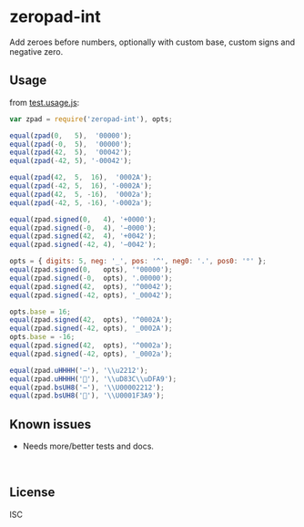 ﻿
<!--#echo json="package.json" key="name" underline="=" -->
zeropad-int
===========
<!--/#echo -->

<!--#echo json="package.json" key="description" -->
Add zeroes before numbers, optionally with custom base, custom signs and
negative zero.
<!--/#echo -->


Usage
-----

from [test.usage.js](test.usage.js):

<!--#include file="test.usage.js" start="  //#u" stop="  //#r"
  outdent="  " code="javascript" -->
<!--#verbatim lncnt="36" -->
```javascript
var zpad = require('zeropad-int'), opts;

equal(zpad(0,   5),  '00000');
equal(zpad(-0,  5),  '00000');
equal(zpad(42,  5),  '00042');
equal(zpad(-42, 5), '-00042');

equal(zpad(42,  5,  16),  '0002A');
equal(zpad(-42, 5,  16), '-0002A');
equal(zpad(42,  5, -16),  '0002a');
equal(zpad(-42, 5, -16), '-0002a');

equal(zpad.signed(0,   4), '+0000');
equal(zpad.signed(-0,  4), '−0000');
equal(zpad.signed(42,  4), '+0042');
equal(zpad.signed(-42, 4), '−0042');

opts = { digits: 5, neg: '_', pos: '^', neg0: '.', pos0: '°' };
equal(zpad.signed(0,   opts), '°00000');
equal(zpad.signed(-0,  opts), '.00000');
equal(zpad.signed(42,  opts), '^00042');
equal(zpad.signed(-42, opts), '_00042');

opts.base = 16;
equal(zpad.signed(42,  opts), '^0002A');
equal(zpad.signed(-42, opts), '_0002A');
opts.base = -16;
equal(zpad.signed(42,  opts), '^0002a');
equal(zpad.signed(-42, opts), '_0002a');

equal(zpad.uHHHH('−'), '\\u2212');
equal(zpad.uHHHH('🎩'), '\\uD83C\\uDFA9');
equal(zpad.bsUH8('−'), '\\U00002212');
equal(zpad.bsUH8('🎩'), '\\U0001F3A9');
```
<!--/include-->


<!--#toc stop="scan" -->



Known issues
------------

* Needs more/better tests and docs.




&nbsp;


License
-------
<!--#echo json="package.json" key=".license" -->
ISC
<!--/#echo -->
